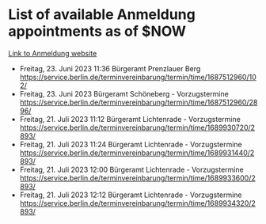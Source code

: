 # List of available Anmeldung appointments as of $NOW
[Link to Anmeldung website](https://service.berlin.de/terminvereinbarung/termin/tag.php?termin=1&anliegen[]=120686&dienstleisterlist=122210,122217,327316,122219,327312,122227,327314,122231,327346,122243,327348,122254,122252,329742,122260,329745,122262,329748,122271,327278,122273,327274,122277,327276,330436,122280,327294,122282,327290,122284,327292,122291,327270,122285,327266,122286,327264,122296,327268,150230,329760,122297,327286,122294,327284,122312,329763,122314,329775,122304,327330,122311,327334,122309,327332,317869,122281,327352,122279,329772,122283,122276,327324,122274,327326,122267,329766,122246,327318,122251,327320,122257,327322,122208,327298,122226,327300&herkunft=http%3A%2F%2Fservice.berlin.de%2Fdienstleistung%2F120686%2F)
- Freitag, 23. Juni 2023 11:36 Bürgeramt Prenzlauer Berg https://service.berlin.de/terminvereinbarung/termin/time/1687512960/102/
- Freitag, 23. Juni 2023  Bürgeramt Schöneberg - Vorzugstermine https://service.berlin.de/terminvereinbarung/termin/time/1687512960/2896/
- Freitag, 21. Juli 2023 11:12 Bürgeramt Lichtenrade - Vorzugstermine https://service.berlin.de/terminvereinbarung/termin/time/1689930720/2893/
- Freitag, 21. Juli 2023 11:24 Bürgeramt Lichtenrade - Vorzugstermine https://service.berlin.de/terminvereinbarung/termin/time/1689931440/2893/
- Freitag, 21. Juli 2023 12:00 Bürgeramt Lichtenrade - Vorzugstermine https://service.berlin.de/terminvereinbarung/termin/time/1689933600/2893/
- Freitag, 21. Juli 2023 12:12 Bürgeramt Lichtenrade - Vorzugstermine https://service.berlin.de/terminvereinbarung/termin/time/1689934320/2893/

